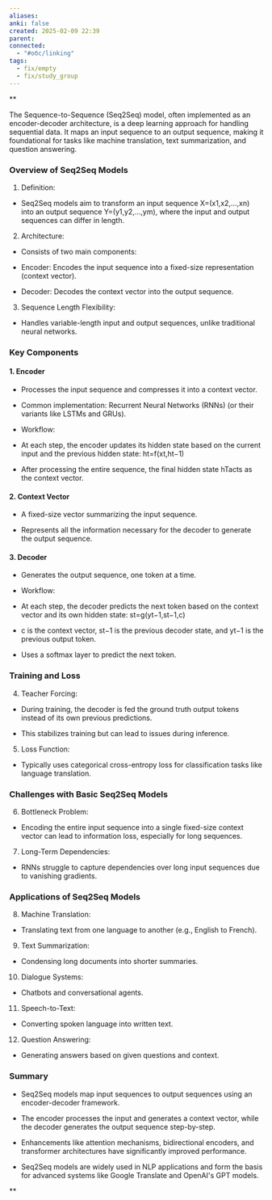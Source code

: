 ```yaml
---
aliases: 
anki: false
created: 2025-02-09 22:39
parent: 
connected:
  - "#обс/linking"
tags:
  - fix/empty
  - fix/study_group
---
```

**

The Sequence-to-Sequence (Seq2Seq) model, often implemented as an encoder-decoder architecture, is a deep learning approach for handling sequential data. It maps an input sequence to an output sequence, making it foundational for tasks like machine translation, text summarization, and question answering.

### Overview of Seq2Seq Models

1. Definition:
    

- Seq2Seq models aim to transform an input sequence X=(x1,x2,…,xn) into an output sequence Y=(y1,y2,…,ym), where the input and output sequences can differ in length.
    

2. Architecture:
    

- Consists of two main components:
    

- Encoder: Encodes the input sequence into a fixed-size representation (context vector).
    
- Decoder: Decodes the context vector into the output sequence.
    

3. Sequence Length Flexibility:
    

- Handles variable-length input and output sequences, unlike traditional neural networks.
    

### Key Components

#### 1. Encoder

- Processes the input sequence and compresses it into a context vector.
    
- Common implementation: Recurrent Neural Networks (RNNs) (or their variants like LSTMs and GRUs).
    
- Workflow:
    

- At each step, the encoder updates its hidden state based on the current input and the previous hidden state: ht=f(xt,ht−1)
    
- After processing the entire sequence, the final hidden state hT​ acts as the context vector.
    

#### 2. Context Vector

- A fixed-size vector summarizing the input sequence.
    
- Represents all the information necessary for the decoder to generate the output sequence.
    

#### 3. Decoder

- Generates the output sequence, one token at a time.
    
- Workflow:
    

- At each step, the decoder predicts the next token based on the context vector and its own hidden state: st=g(yt−1,st−1,c)
    
- c is the context vector, st−1​ is the previous decoder state, and yt−1​ is the previous output token.
    

- Uses a softmax layer to predict the next token.
    

### Training and Loss

4. Teacher Forcing:
    

- During training, the decoder is fed the ground truth output tokens instead of its own previous predictions.
    
- This stabilizes training but can lead to issues during inference.
    

5. Loss Function:
    

- Typically uses categorical cross-entropy loss for classification tasks like language translation.
    

### Challenges with Basic Seq2Seq Models

6. Bottleneck Problem:
    

- Encoding the entire input sequence into a single fixed-size context vector can lead to information loss, especially for long sequences.
    

7. Long-Term Dependencies:
    

- RNNs struggle to capture dependencies over long input sequences due to vanishing gradients.
    

### Applications of Seq2Seq Models

8. Machine Translation:
    

- Translating text from one language to another (e.g., English to French).
    

9. Text Summarization:
    

- Condensing long documents into shorter summaries.
    

10. Dialogue Systems:
    

- Chatbots and conversational agents.
    

11. Speech-to-Text:
    

- Converting spoken language into written text.
    

12. Question Answering:
    

- Generating answers based on given questions and context.
    

### Summary

- Seq2Seq models map input sequences to output sequences using an encoder-decoder framework.
    
- The encoder processes the input and generates a context vector, while the decoder generates the output sequence step-by-step.
    
- Enhancements like attention mechanisms, bidirectional encoders, and transformer architectures have significantly improved performance.
    
- Seq2Seq models are widely used in NLP applications and form the basis for advanced systems like Google Translate and OpenAI's GPT models.
    

**